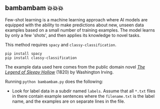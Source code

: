 ## bambambam 💥💥💥

Few-shot learning is a machine learning approach where AI models are equipped with the ability to make predictions about new, unseen data examples based on a small number of training examples. The model learns by only a few 'shots', and then applies its knowledge to novel tasks.

This method requires `spacy` and `classy-classification`.

```
pip install spacy
pip install classy-classification
````

The example data used here comes from the public domain novel [*The Legend of Sleepy Hollow*](https://www.gutenberg.org/ebooks/41) (1820) by Washington Irving.

Running `python bambambam.py` does the following:

- Look for label data in a subdir named `labels`. Assume that all `*.txt` files in there contain example sentences where the `filename.txt` is the label name, and the examples are on separate lines in the file.
